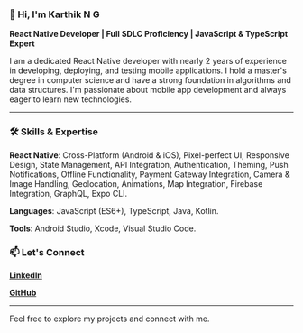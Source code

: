 ### 👋 Hi, I'm Karthik N G

**React Native Developer | Full SDLC Proficiency | JavaScript & TypeScript Expert**

I am a dedicated React Native developer with nearly 2 years of experience in developing, deploying, and testing mobile applications. I hold a master's degree in computer science and have a strong foundation in algorithms and data structures. I'm passionate about mobile app development and always eager to learn new technologies.

---

### 🛠️ Skills & Expertise

**React Native**: Cross-Platform (Android & iOS), Pixel-perfect UI, Responsive Design, State Management, API Integration, Authentication, Theming, Push Notifications, Offline Functionality, Payment Gateway Integration, Camera & Image Handling, Geolocation, Animations, Map Integration, Firebase Integration, GraphQL, Expo CLI.

**Languages**: JavaScript (ES6+), TypeScript, Java, Kotlin.

**Tools**: Android Studio, Xcode, Visual Studio Code.

### 📫 Let's Connect

**[LinkedIn](https://www.linkedin.com/in/karthik-n-g-84aa071a2)**

**[GitHub](https://github.com/hvrkarthik)**

---

Feel free to explore my projects and connect with me.
